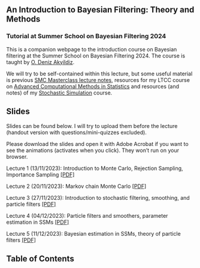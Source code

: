 ## An Introduction to Bayesian Filtering: Theory and Methods

### Tutorial at Summer School on Bayesian Filtering 2024

This is a companion webpage to the introduction course on Bayesian filtering at the Summer School on Bayesian Filtering 2024. The course is taught by [O. Deniz Akyildiz](https://akyildiz.me).

We will try to be self-contained within this lecture, but some useful material is previous [SMC Masterclass lecture notes](https://akyildiz.me/works/smc_masterclass.pdf), resources for my LTCC course on [Advanced Computational Methods in Statistics](https://akyildiz.me/advanced-computational-statistics/intro.html) and resources (and notes) of my [Stochastic Simulation](https://akyildiz.me/stochastic-simulation) course.

## Slides

Slides can be found below. I will try to upload them before the lecture (handout version with questions/mini-quizzes excluded).

Please download the slides and open it with Adobe Acrobat if you want to see the animations (activates when you click). They won’t run on your browser.

Lecture 1 (13/11/2023): Introduction to Monte Carlo, Rejection Sampling, Importance Sampling [[PDF]](https://akyildiz.me/teaching/ltcc/Lecture-1.pdf)

Lecture 2 (20/11/2023): Markov chain Monte Carlo [[PDF]](https://akyildiz.me/teaching/ltcc/Lecture-2.pdf)

Lecture 3 (27/11/2023): Introduction to stochastic filtering, smoothing, and particle filters [[PDF]](https://akyildiz.me/teaching/ltcc/Lecture-3.pdf)

Lecture 4 (04/12/2023): Particle filters and smoothers, parameter estimation in SSMs [[PDF]](https://akyildiz.me/teaching/ltcc/Lecture-4.pdf)

Lecture 5 (11/12/2023): Bayesian estimation in SSMs, theory of particle filters [[PDF]](https://akyildiz.me/teaching/ltcc/Lecture-5.pdf)

## Table of Contents

```{tableofcontents}
```